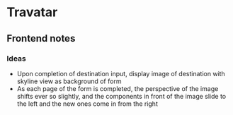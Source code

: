 # Travatar

## Frontend notes

### Ideas
- Upon completion of destination input, display image of destination with skyline view as background of form
- As each page of the form is completed, the perspective of the image shifts ever so slightly, and the components in front of the image slide to the left and the new ones come in from the right
